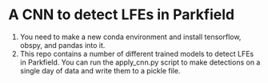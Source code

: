 # A CNN to detect LFEs in Parkfield
1. You need to make a new conda environment and install tensorflow, obspy, and pandas into it.
2. This repo contains a number of different trained models to detect LFEs in Parkfield.  You can run the apply_cnn.py script to make detections on a single day of data and write them to a pickle file.  